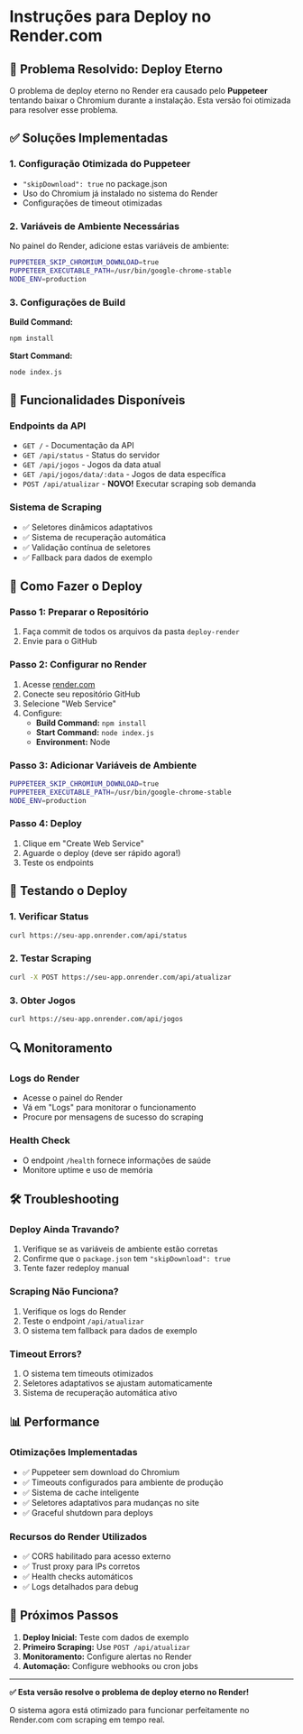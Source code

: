 # Instruções para Deploy no Render.com

## 🚨 Problema Resolvido: Deploy Eterno

O problema de deploy eterno no Render era causado pelo **Puppeteer** tentando baixar o Chromium durante a instalação. Esta versão foi otimizada para resolver esse problema.

## ✅ Soluções Implementadas

### 1. Configuração Otimizada do Puppeteer
- `"skipDownload": true` no package.json
- Uso do Chromium já instalado no sistema do Render
- Configurações de timeout otimizadas

### 2. Variáveis de Ambiente Necessárias

No painel do Render, adicione estas variáveis de ambiente:

```bash
PUPPETEER_SKIP_CHROMIUM_DOWNLOAD=true
PUPPETEER_EXECUTABLE_PATH=/usr/bin/google-chrome-stable
NODE_ENV=production
```

### 3. Configurações de Build

**Build Command:**
```bash
npm install
```

**Start Command:**
```bash
node index.js
```

## 🔧 Funcionalidades Disponíveis

### Endpoints da API
- `GET /` - Documentação da API
- `GET /api/status` - Status do servidor
- `GET /api/jogos` - Jogos da data atual
- `GET /api/jogos/data/:data` - Jogos de data específica
- `POST /api/atualizar` - **NOVO!** Executar scraping sob demanda

### Sistema de Scraping
- ✅ Seletores dinâmicos adaptativos
- ✅ Sistema de recuperação automática
- ✅ Validação contínua de seletores
- ✅ Fallback para dados de exemplo

## 🚀 Como Fazer o Deploy

### Passo 1: Preparar o Repositório
1. Faça commit de todos os arquivos da pasta `deploy-render`
2. Envie para o GitHub

### Passo 2: Configurar no Render
1. Acesse [render.com](https://render.com)
2. Conecte seu repositório GitHub
3. Selecione "Web Service"
4. Configure:
   - **Build Command:** `npm install`
   - **Start Command:** `node index.js`
   - **Environment:** Node

### Passo 3: Adicionar Variáveis de Ambiente
```bash
PUPPETEER_SKIP_CHROMIUM_DOWNLOAD=true
PUPPETEER_EXECUTABLE_PATH=/usr/bin/google-chrome-stable
NODE_ENV=production
```

### Passo 4: Deploy
1. Clique em "Create Web Service"
2. Aguarde o deploy (deve ser rápido agora!)
3. Teste os endpoints

## 🧪 Testando o Deploy

### 1. Verificar Status
```bash
curl https://seu-app.onrender.com/api/status
```

### 2. Testar Scraping
```bash
curl -X POST https://seu-app.onrender.com/api/atualizar
```

### 3. Obter Jogos
```bash
curl https://seu-app.onrender.com/api/jogos
```

## 🔍 Monitoramento

### Logs do Render
- Acesse o painel do Render
- Vá em "Logs" para monitorar o funcionamento
- Procure por mensagens de sucesso do scraping

### Health Check
- O endpoint `/health` fornece informações de saúde
- Monitore uptime e uso de memória

## 🛠️ Troubleshooting

### Deploy Ainda Travando?
1. Verifique se as variáveis de ambiente estão corretas
2. Confirme que o `package.json` tem `"skipDownload": true`
3. Tente fazer redeploy manual

### Scraping Não Funciona?
1. Verifique os logs do Render
2. Teste o endpoint `/api/atualizar`
3. O sistema tem fallback para dados de exemplo

### Timeout Errors?
1. O sistema tem timeouts otimizados
2. Seletores adaptativos se ajustam automaticamente
3. Sistema de recuperação automática ativo

## 📊 Performance

### Otimizações Implementadas
- ✅ Puppeteer sem download do Chromium
- ✅ Timeouts configurados para ambiente de produção
- ✅ Sistema de cache inteligente
- ✅ Seletores adaptativos para mudanças no site
- ✅ Graceful shutdown para deploys

### Recursos do Render Utilizados
- ✅ CORS habilitado para acesso externo
- ✅ Trust proxy para IPs corretos
- ✅ Health checks automáticos
- ✅ Logs detalhados para debug

## 🎯 Próximos Passos

1. **Deploy Inicial:** Teste com dados de exemplo
2. **Primeiro Scraping:** Use `POST /api/atualizar`
3. **Monitoramento:** Configure alertas no Render
4. **Automação:** Configure webhooks ou cron jobs

---

**✅ Esta versão resolve o problema de deploy eterno no Render!**

O sistema agora está otimizado para funcionar perfeitamente no Render.com com scraping em tempo real.